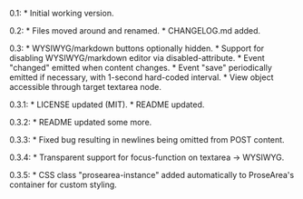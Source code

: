 0.1:
    * Initial working version.

0.2:
    * Files moved around and renamed.
    * CHANGELOG.md added.

0.3:
    * WYSIWYG/markdown buttons optionally hidden.
    * Support for disabling WYSIWYG/markdown editor via disabled-attribute.
    * Event "changed" emitted when content changes.
    * Event "save" periodically emitted if necessary, with 1-second hard-coded interval.
    * View object accessible through target textarea node.

0.3.1:
    * LICENSE updated (MIT).
    * README updated.

0.3.2:
    * README updated some more.

0.3.3:
    * Fixed bug resulting in newlines being omitted from POST content.

0.3.4:
    * Transparent support for focus-function on textarea -> WYSIWYG.

0.3.5:
    * CSS class "prosearea-instance" added automatically to ProseArea's container for custom styling.
